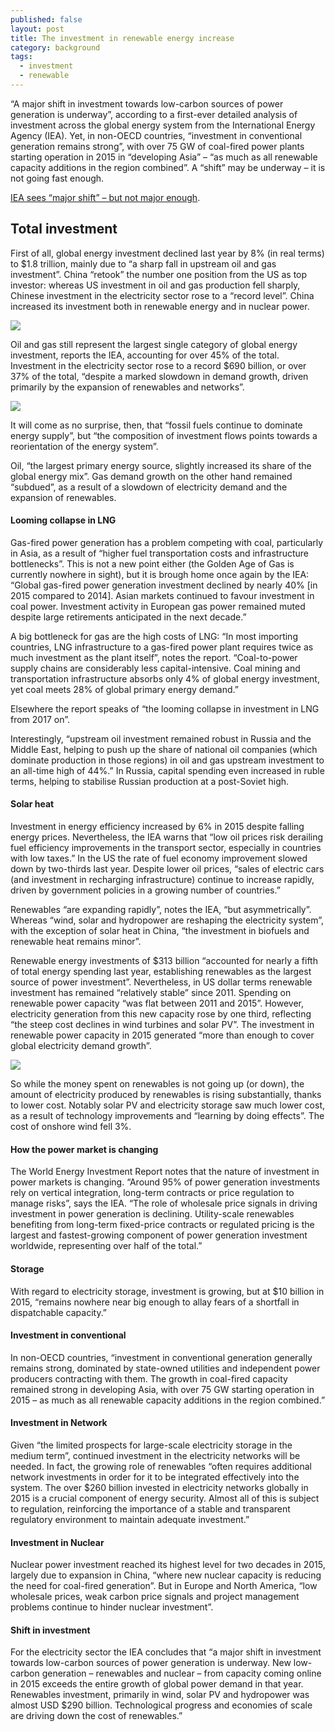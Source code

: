 ```yaml
---
published: false
layout: post
title: The investment in renewable energy increase
category: background
tags:
  - investment
  - renewable
---
```

“A major shift in investment towards low-carbon sources of power generation is underway”, according to a first-ever detailed analysis of investment across the global energy system from the International Energy Agency (IEA). Yet, in non-OECD countries, “investment in conventional generation remains strong”, with over 75 GW of coal-fired power plants starting operation in 2015 in “developing Asia” – “as much as all renewable capacity additions in the region combined”. A “shift” may be underway – it is not going fast enough.



[IEA sees “major shift” – but not major enough](http://energypost.eu/iea-sees-major-shift-major-enough/). 




## Total investment

First of all, global energy investment declined last year by 8% (in real terms) to $1.8 trillion, mainly due to “a sharp fall in upstream oil and gas investment”. China “retook” the number one position from the US as top investor: whereas US investment in oil and gas production fell sharply, Chinese investment in the electricity sector rose to a “record level”.  China increased its investment both in renewable energy and in nuclear power.



![](http://www.energypost.eu/wp-content/uploads/2016/09/IEA-investment-1.png)



Oil and gas still represent the largest single category of global energy investment, reports the IEA, accounting for over 45% of the total. Investment in the electricity sector rose to a record $690 billion, or over 37% of the total, “despite a marked slowdown in demand growth, driven primarily by the expansion of renewables and networks”.


![](http://www.energypost.eu/wp-content/uploads/2016/09/IEA-investment-2.png)

It will come as no surprise, then, that “fossil fuels continue to dominate energy supply”, but “the composition of investment flows points towards a reorientation of the energy system”.

Oil, “the largest primary energy source, slightly increased its share of the global energy mix”. Gas demand growth on the other hand remained “subdued”, as a result of a slowdown of electricity demand and the expansion of renewables.

#### Looming collapse in LNG

Gas-fired power generation has a problem competing with coal, particularly in Asia, as a result of “higher fuel transportation costs and infrastructure bottlenecks”. This is not a new point either (the Golden Age of Gas is currently nowhere in sight), but it is brough home once again by the IEA: “Global gas-fired power generation investment declined by nearly 40% [in 2015 compared to 2014]. Asian markets continued to favour investment in coal power. Investment activity in European gas power remained muted despite large retirements anticipated in the next decade.”

A big bottleneck for gas are the high costs of LNG: “In most importing countries, LNG infrastructure to a gas-fired power plant requires twice as much investment as the plant itself”, notes the report. “Coal-to-power supply chains are considerably less capital-intensive. Coal mining and transportation infrastructure absorbs only 4% of global energy investment, yet coal meets 28% of global primary energy demand.”

Elsewhere the report speaks of “the looming collapse in investment in LNG from 2017 on”.

Interestingly, “upstream oil investment remained robust in Russia and the Middle East, helping to push up the share of national oil companies (which dominate production in those regions) in oil and gas upstream investment to an all-time high of 44%.” In Russia, capital spending even increased in ruble terms, helping to stabilise Russian production at a post-Soviet high.


#### Solar heat

Investment in energy efficiency increased by 6% in 2015 despite falling energy prices. Nevertheless, the IEA warns that “low oil prices risk derailing fuel efficiency improvements in the transport sector, especially in countries with low taxes.” In the US the rate of fuel economy improvement slowed down by two-thirds last year. Despite lower oil prices, “sales of electric cars (and investment in recharging infrastructure) continue to increase rapidly, driven by government policies in a growing number of countries.”

Renewables “are expanding rapidly”, notes the IEA, “but asymmetrically”. Whereas “wind, solar and hydropower are reshaping the electricity system”, with the exception of solar heat in China, “the investment in biofuels and renewable heat remains minor”.

Renewable energy investments of $313 billion “accounted for nearly a fifth of total energy spending last year, establishing renewables as the largest source of power investment”. Nevertheless, in US dollar terms renewable investment has remained “relatively stable” since 2011. Spending on renewable power capacity “was flat between 2011 and 2015”. However, electricity generation from this new capacity rose by one third, reflecting “the steep cost declines in wind turbines and solar PV”. The investment in renewable power capacity in 2015 generated “more than enough to cover global electricity demand growth”.

![](http://www.energypost.eu/wp-content/uploads/2016/09/IEA-investment-3.png)

So while the money spent on renewables is not going up (or down), the amount of electricity produced by renewables is rising substantially, thanks to lower cost. Notably solar PV and electricity storage saw much lower cost, as a result of technology improvements and “learning by doing effects”. The cost of onshore wind fell 3%.


#### How the power market is changing 

The World Energy Investment Report notes that the nature of investment in power markets is changing. “Around 95% of power generation investments rely on vertical integration, long-term contracts or price regulation to manage risks”, says the IEA. “The role of wholesale price signals in driving investment in power generation is declining. Utility-scale renewables benefiting from long-term fixed-price contracts or regulated pricing is the largest and fastest-growing component of power generation investment worldwide, representing over half of the total.”

#### Storage

With regard to electricity storage, investment is growing, but at $10 billion in 2015, “remains nowhere near big enough to allay fears of a shortfall in dispatchable capacity.”

#### Investment in conventional 

In non-OECD countries, “investment in conventional generation generally remains strong, dominated by state-owned utilities and independent power producers contracting with them. The growth in coal-fired capacity remained strong in developing Asia, with over 75 GW starting operation in 2015 – as much as all renewable capacity additions in the region combined.”

#### Investment in Network


Given “the limited prospects for large-scale electricity storage in the medium term”, continued investment in the electricity networks will be needed. In fact, the growing role of renewables “often requires additional network investments in order for it to be integrated effectively into the system. The over $260 billion invested in electricity networks globally in 2015 is a crucial component of energy security. Almost all of this is subject to regulation, reinforcing the importance of a stable and transparent regulatory environment to maintain adequate investment.”


#### Investment in Nuclear

Nuclear power investment reached its highest level for two decades in 2015, largely due to  expansion in China, “where new nuclear capacity is reducing the need for coal-fired generation”. But in Europe and North America, “low wholesale prices, weak carbon price signals and project management problems continue to hinder nuclear investment”.


#### Shift in investment

For the electricity sector the IEA concludes that “a major shift in investment towards low-carbon sources of power generation is underway. New low-carbon generation – renewables and nuclear – from capacity coming online in 2015 exceeds the entire growth of global power demand in that year. Renewables investment, primarily in wind, solar PV and hydropower was almost USD $290 billion. Technological progress and economies of scale are driving down the cost of renewables.”














